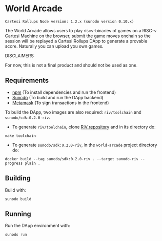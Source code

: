 # World Arcade

```
Cartesi Rollups Node version: 1.2.x (sunodo version 0.10.x)
```

The World Arcade allows users to play riscv-binaries of games on a RISC-v Cartesi Machine on the browser, submit the game moves onchain so the session will be replayed a Cartesi Rollups DApp to generate a provable score. Naturally you can upload you own games.

DISCLAIMERS

For now, this is not a final product and should not be used as one.

## Requirements

- [npm](https://docs.npmjs.com/cli/v9/configuring-npm/install) (To install dependencies and run the frontend)
- [Sunodo](https://github.com/sunodo/sunodo) (To build and run the DApp backend)
- [Metamask](https://metamask.io/) (To sign transactions in the frontend)

To build the DApp, two images are also required: `riv/toolchain` and `sunodo/sdk:0.2.0-riv`.

- To generate `riv/toolchain`, clone [RIV repository](https://github.com/edubart/riv) and in its directory do:
```shell
make toolchain
```

- To generate `sunodo/sdk:0.2.0-riv`, in the `world-arcade` project directory do:
```shell
docker build --tag sunodo/sdk:0.2.0-riv . --target sunodo-riv --progress plain .
```

## Building

Build with:

```shell
sunodo build
```

## Running

Run the DApp environment with:

```shell
sunodo run
```
